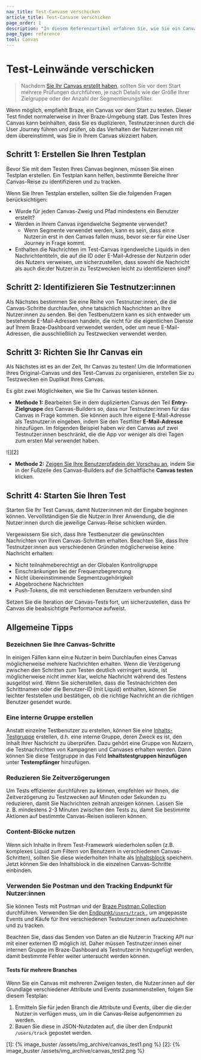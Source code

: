 ```yaml
---
nav_title: Test-Canvase verschicken
article_title: Test-Canvase verschicken
page_order: 1
description: "In diesem Referenzartikel erfahren Sie, wie Sie ein Canvas vor dem Start testen und wie Sie dabei am besten vorgehen."
page_type: reference
tool: Canvas
---
```


# Test-Leinwände verschicken

> Nachdem [Sie Ihr Canvas erstellt haben]({{site.baseurl}}/user_guide/engagement_tools/canvas/create_a_canvas/create_a_canvas/), sollten Sie vor dem Start mehrere Prüfungen durchführen, je nach Details wie der Größe Ihrer Zielgruppe oder der Anzahl der Segmentierungsfilter.

Wenn möglich, empfiehlt Braze, ein Canvas vor dem Start zu testen. Dieser Test findet normalerweise in Ihrer Braze-Umgebung statt. Das Testen Ihres Canvas kann beinhalten, dass Sie es duplizieren, Testnutzer:innen durch die User Journey führen und prüfen, ob das Verhalten der Nutzer:innen mit dem übereinstimmt, was Sie in Ihrem Canvas skizziert haben.

## Schritt 1: Erstellen Sie Ihren Testplan

Bevor Sie mit dem Testen Ihres Canvas beginnen, müssen Sie einen Testplan erstellen. Ein Testplan kann helfen, bestimmte Bereiche Ihrer Canvas-Reise zu identifizieren und zu tracken.

Wenn Sie Ihren Testplan erstellen, sollten Sie die folgenden Fragen berücksichtigen:
- Wurde für jeden Canvas-Zweig und Pfad mindestens ein Benutzer erstellt?
- Werden in Ihrem Canvas irgendwelche Segmente verwendet? 
	- Wenn Segmente verwendet werden, kann es sein, dass ein:e Nutzer:in erst in den Canvas fallen muss, bevor sie:er für eine User Journey in Frage kommt.
- Enthalten die Nachrichten im Test-Canvas irgendwelche Liquids in den Nachrichtentiteln, die auf die ID oder E-Mail-Adresse der Nutzerin oder des Nutzers verweisen, um sicherzustellen, dass sowohl die Nachricht als auch die:der Nutzer:in zu Testzwecken leicht zu identifizieren sind?

## Schritt 2: Identifizieren Sie Testnutzer:innen

Als Nächstes bestimmen Sie eine Reihe von Testnutzer:innen, die die Canvas-Schritte durchlaufen, ohne tatsächlich Nachrichten an Ihre Nutzer:innen zu senden. Bei den Testbenutzern kann es sich entweder um bestehende E-Mail-Adressen handeln, die nicht für die eigentlichen Dienste auf Ihrem Braze-Dashboard verwendet werden, oder um neue E-Mail-Adressen, die ausschließlich zu Testzwecken verwendet werden. 

## Schritt 3: Richten Sie Ihr Canvas ein

Als Nächstes ist es an der Zeit, Ihr Canvas zu testen! Um die Informationen Ihres Original-Canvas und des Test-Canvas zu organisieren, erstellen Sie zu Testzwecken ein Duplikat Ihres Canvas.

Es gibt zwei Möglichkeiten, wie Sie Ihr Canvas testen können. 

- **Methode 1:** Bearbeiten Sie in dem duplizierten Canvas den Teil **Entry-Zielgruppe** des Canvas-Builders so, dass nur Testnutzer:innen für das Canvas in Frage kommen. Sie können auch Ihre eigene E-Mail-Adresse als Testnutzer:in eingeben, indem Sie den Testfilter **E-Mail-Adresse** hinzufügen. Im folgenden Beispiel haben wir den Canvas auf zwei Testnutzer:innen beschränkt, die die App vor weniger als drei Tagen zum ersten Mal verwendet haben.

![][2]

- **Methode 2:** [Zeigen Sie Ihre Benutzerpfadein der Vorschau an]({{site.baseurl}}/preview_user_paths/), indem Sie in der Fußzeile des Canvas-Builders auf die Schaltfläche **Canvas testen** klicken.

## Schritt 4: Starten Sie Ihren Test

Starten Sie Ihr Test Canvas, damit Nutzer:innen mit der Eingabe beginnen können. Vervollständigen Sie die Nutzer:in Ihrer Anwendung, die die Nutzer:innen durch die jeweilige Canvas-Reise schicken würden.

Vergewissern Sie sich, dass Ihre Testbenutzer die gewünschten Nachrichten von Ihren Canvas-Schritten erhalten. Beachten Sie, dass Ihre Testnutzer:innen aus verschiedenen Gründen möglicherweise keine Nachricht erhalten:

- Nicht teilnahmeberechtigt an der Globalen Kontrollgruppe
- Einschränkungen bei der Frequenzbegrenzung
- Nicht übereinstimmende Segmentzugehörigkeit
- Abgebrochene Nachrichten
- Push-Tokens, die mit verschiedenen Benutzern verbunden sind

Setzen Sie die Iteration der Canvas-Tests fort, um sicherzustellen, dass Ihr Canvas die beabsichtigte Performance aufweist.

## Allgemeine Tipps

### Bezeichnen Sie Ihre Canvas-Schritte

In einigen Fällen kann ein:e Nutzer:in beim Durchlaufen eines Canvas möglicherweise mehrere Nachrichten erhalten. Wenn die Verzögerung zwischen den Schritten zum Testen deutlich verringert wurde, ist möglicherweise nicht immer klar, welche Nachricht während des Testens ausgelöst wird. Wenn Sie sicherstellen, dass die Testnachrichten den Schrittnamen oder die Benutzer-ID (mit Liquid) enthalten, können Sie leichter feststellen und bestätigen, ob die richtige Nachricht an die richtigen Benutzer gesendet wurde.

### Eine interne Gruppe erstellen

Anstatt einzelne Testbenutzer zu erstellen, können Sie eine [Inhalts-Testgruppe]({{site.baseurl}}/user_guide/administrative/app_settings/internal_groups_tab/) erstellen, d.h. eine interne Gruppe, deren Zweck es ist, den Inhalt Ihrer Nachricht zu überprüfen. Dazu gehört eine Gruppe von Nutzern, die Testnachrichten von Kampagnen und Canvases erhalten werden. Dann können Sie diese Testgruppe in das Feld **Inhaltstestgruppen hinzufügen** unter **Testempfänger** hinzufügen.

### Reduzieren Sie Zeitverzögerungen

Um Tests effizienter durchführen zu können, empfehlen wir Ihnen, die Zeitverzögerung zu Testzwecken auf Minuten oder Sekunden zu reduzieren, damit Sie Nachrichten zeitnah anzeigen können. Lassen Sie z. B. mindestens 2-3 Minuten zwischen den Tests zu, damit Sie bestimmte Aktionen auf bestimmte Canvas-Reisen isolieren können.

### Content-Blöcke nutzen

Wenn sich Inhalte in Ihrem Test-Framework wiederholen sollen (z.B. komplexes Liquid zum Filtern von Benutzern in verschiedenen Canvas-Schritten), sollten Sie diese wiederholten Inhalte als [Inhaltsblock]({{site.baseurl}}/user_guide/engagement_tools/templates_and_media/content_blocks#content-blocks) speichern. Jetzt können Sie den Inhaltsblock in die einzelnen Canvas-Schritte einbinden.

### Verwenden Sie Postman und den Tracking Endpunkt für Nutzer:innen

Sie können Tests mit Postman und der [Braze Postman Collection]({{site.baseurl}}/api/postman_collection/) durchführen. Verwenden Sie den [Endpunkt`/users/track` ]({{site.baseurl}}/api/endpoints/user_data/post_user_track/), um angepasste Events und Käufe für Ihre verschiedenen Testnutzer:innen aufzuzeichnen und zu tracken.

Beachten Sie, dass das Senden von Daten an die Nutzer:in Tracking API nur mit einer externen ID möglich ist. Daher müssen Testnutzer:innen einer internen Gruppe im Braze-Dashboard als Testnutzer:in hinzugefügt werden, damit bestimmte Fehler weiter untersucht werden können. 

#### Tests für mehrere Branches

Wenn Sie ein Canvas mit mehreren Zweigen testen, die Nutzer:innen auf der Grundlage verschiedener Attribute und Events zusammenstellen, folgen Sie diesem Testplan:

1. Ermitteln Sie für jeden Branch die Attribute und Events, über die die:der Nutzer:in verfügen muss, um in die Canvas-Reise aufgenommen zu werden.
2. Bauen Sie diese in JSON-Nutzdaten auf, die über den Endpunkt `/users/track` gepostet werden.

[1]: {% image_buster /assets/img_archive/canvas_test1.png %}
[2]: {% image_buster /assets/img_archive/canvas_test2.png %}